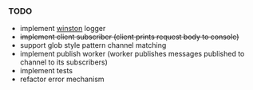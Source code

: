 ### TODO 
* implement [winston](https://github.com/winstonjs/winston) logger
* <del>implement client subscriber (client prints request body to console)</del>
* support glob style pattern channel matching 
* implement publish worker (worker publishes messages published to channel to its subscribers) 
* implement tests
* refactor error mechanism
